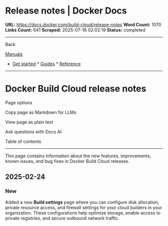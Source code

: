 # Release notes | Docker Docs

**URL:** https://docs.docker.com/build-cloud/release-notes
**Word Count:** 1070
**Links Count:** 641
**Scraped:** 2025-07-16 02:02:19
**Status:** completed

---

Back

[Manuals](https://docs.docker.com/manuals/)

  * [Get started](https://docs.docker.com/get-started/)   * [Guides](https://docs.docker.com/guides/)   * [Reference](https://docs.docker.com/reference/)

* * *

# Docker Build Cloud release notes

Page options

Copy page as Markdown for LLMs

View page as plain text

Ask questions with Docs AI

Table of contents

* * *

This page contains information about the new features, improvements, known issues, and bug fixes in Docker Build Cloud releases.

## 2025-02-24

### New

Added a new **Build settings** page where you can configure disk allocation, private resource access, and firewall settings for your cloud builders in your organization. These configurations help optimize storage, enable access to private registries, and secure outbound network traffic.